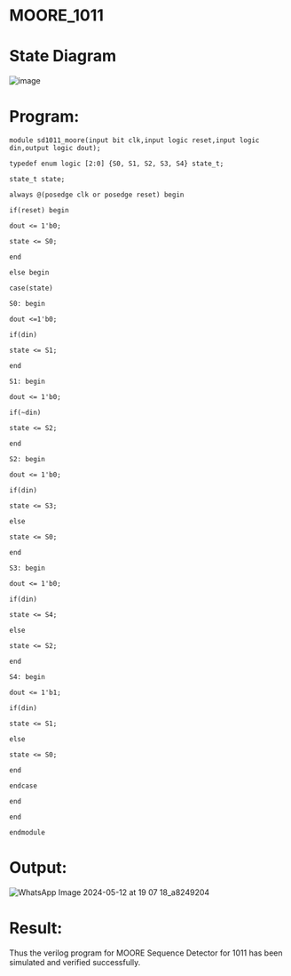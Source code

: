 # MOORE_1011
# State Diagram
![image](https://github.com/RESMIRNAIR/MOORE_1011/assets/154305926/4c056127-254f-4b9a-88d1-5486b2577ba3)
# Program:
```
module sd1011_moore(input bit clk,input logic reset,input logic din,output logic dout);

typedef enum logic [2:0] {S0, S1, S2, S3, S4} state_t;

state_t state;

always @(posedge clk or posedge reset) begin

if(reset) begin

dout <= 1'b0;

state <= S0;

end

else begin

case(state)

S0: begin

dout <=1'b0;

if(din)

state <= S1;

end

S1: begin

dout <= 1'b0;

if(~din)

state <= S2;

end

S2: begin

dout <= 1'b0;

if(din)

state <= S3;

else

state <= S0;

end

S3: begin

dout <= 1'b0;

if(din)

state <= S4;

else

state <= S2;

end

S4: begin

dout <= 1'b1;

if(din)

state <= S1;

else

state <= S0;

end

endcase

end

end

endmodule
```
# Output:
![WhatsApp Image 2024-05-12 at 19 07 18_a8249204](https://github.com/kannanAnanth/MOORE_1011/assets/160721190/2029979f-184b-448c-9d18-29885050c65f)
# Result:
Thus the verilog program for MOORE Sequence Detector for 1011 has been simulated and verified successfully.
